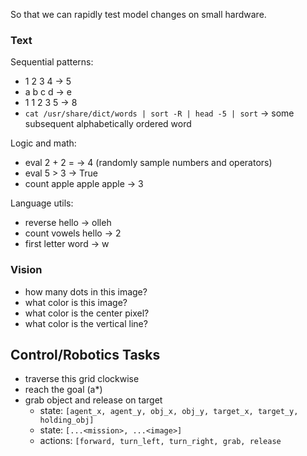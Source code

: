 So that we can rapidly test model changes on small hardware.

### Text

Sequential patterns:

- 1 2 3 4 -> 5
- a b c d -> e
- 1 1 2 3 5 -> 8
- `cat /usr/share/dict/words | sort -R | head -5 | sort` -> some subsequent alphabetically ordered word

Logic and math:

- eval 2 + 2 = -> 4 (randomly sample numbers and operators)
- eval 5 > 3 -> True
- count apple apple apple → 3

Language utils:

- reverse hello -> olleh
- count vowels hello -> 2
- first letter word -> w

### Vision
- how many dots in this image?
- what color is this image?
- what color is the center pixel?
- what color is the vertical line?

## Control/Robotics Tasks
- traverse this grid clockwise
- reach the goal (a*)
- grab object and release on target
  - state: `[agent_x, agent_y, obj_x, obj_y, target_x, target_y, holding_obj]`
  - state: `[...<mission>, ...<image>]`
  - actions: `[forward, turn_left, turn_right, grab, release`
